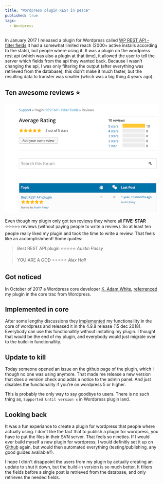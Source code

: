```yaml
---
title: "Wordpress plugin REST in peace"
published: true
tags:
  - Wordpress
---
```


In January 2017 I released a plugin for Wordpress called [WP REST API - filter fields](https://wordpress.org/support/plugin/rest-api-filter-fields/) it had a somewhat limited reach (2000+ active installs according to the stats),
but people where using it. It was a plugin on the wordpress rest api (which was also a plugin at that time), it allowed the user to tell the server which fields from the api they wanted back. Because I wasn't changing the api, I was only filtering the output (after everything was retrieved from the database), this didn't make it much faster, but the resulting data to transfer was smaller (which was a big thing 4 years ago).

## Ten awesome reviews ⭐️

![Reviews screenshot](/assets/images/rest_in_peace.png)

Even though my plugin only got ten [reviews](https://wordpress.org/support/plugin/rest-api-filter-fields/reviews/) they where all **FIVE-STAR** ⭐️⭐️⭐️⭐️⭐️ reviews (without paying people to write a review).
So at least ten people really liked my plugin and took the time to write a review. That feels like an accomplishment! Some quotes:

> Best REST API plugin ⭐️⭐️⭐️⭐️⭐️ *Austin Passy*

> YOU ARE A GOD ⭐️⭐️⭐️⭐️⭐️ *Alex Hall*

## Got noticed

In October of 2017 a Wordpress core developer [K. Adam White](https://profiles.wordpress.org/kadamwhite/), [referrenced](https://core.trac.wordpress.org/ticket/38131#comment:37) my plugin in the core trac from Wordpress.

## Implemented in core

After some lengthy discussions they [implemented](https://core.trac.wordpress.org/changeset/43087) my functionallity in the core of wordpress and released it in the 4.9.8 release (15 dec 2018). Everybody can use this functionallity without installing my plugin. I thought that would be the end of my plugin, and everybody would just migrate over to the build-in functionallity.

## Update to kill

Today someone opened an issue on the github page of the plugin, which I though no one was using anymore. That made me release a new version that does a version check and adds a notice to the admin panel. And just disables the functionality if you're on wordpress 5 or higher.

This is probably the only way to say goodbye to users. There is no such thing as, `Supported Until version x` in Wordpress plugin land.

## Looking back

It was a fun experiance to create a plugin for wordpress that people where actually using. I don't like the fact that to publish a plugin for wordpress, you have to put the files in their SVN server. That feels so nineties.
If I would ever build myself a new plugin for wordpress, I would definitly set it up on [Github](https://github.com/svrooij/rest-api-filter-fields) again, but would then automated everything (testing/publishing, any good guides available?).

I hope I didn't disappoint the users from my plugin by actually creating an update to shut it down, but the build-in version is so much better. It filters the fields before a single post is retrieved from the database, and only retrieves the needed fields.

